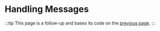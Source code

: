 # Handling Messages

:::tip
This page is a follow-up and bases its code on the [previous page](/guide/v2/creating-your-app/authentication).
:::